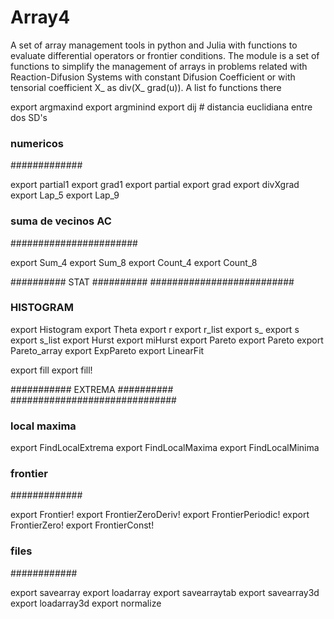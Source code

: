 # Array4
 A set of array management tools in python and Julia
with functions to evaluate differential operators or
frontier conditions.
 The module is a set of functions to simplify the management
of arrays in problems related with Reaction-Difusion Systems
with constant Difusion Coefficient or with tensorial coefficient X_ as
                  div(X_ grad(u)).
A list fo functions there

export argmaxind
   export argminind
   export dij # distancia euclidiana entre dos SD's
   
   ### numericos
   #############

   export partial1
   export grad1
   export partial
   export grad
   export divXgrad
   export Lap_5
   export Lap_9

   ###  suma de vecinos AC
   #######################

   export Sum_4
   export Sum_8
   export Count_4
   export Count_8
   
########## STAT ##########
##########################

### HISTOGRAM
   export Histogram
   export Theta
   export r
   export r_list
   export s_
   export s
   export s_list
   export Hurst
   export miHurst
   export Pareto
   export Pareto
   export Pareto_array
   export ExpPareto
   export LinearFit

   export fill
   export fill!

########### EXTREMA ##########
##############################

### local maxima
   export FindLocalExtrema
   export FindLocalMaxima
   export FindLocalMinima

   ### frontier
   #############

   export Frontier!
   export FrontierZeroDeriv!
   export FrontierPeriodic!
   export FrontierZero!
   export FrontierConst!

   ### files
   ############
   
   export savearray
   export loadarray
   export savearraytab
   export savearray3d
   export loadarray3d
   export normalize
